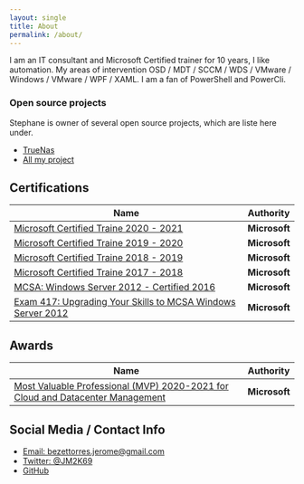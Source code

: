 ```yaml
---
layout: single
title: About
permalink: /about/
---
```


I am an IT consultant and Microsoft Certified trainer for 10 years, I like automation. My areas of intervention OSD / MDT / SCCM / WDS / VMware / Windows / VMware / WPF / XAML. I am a fan of PowerShell and PowerCli.



### Open source projects

Stephane is owner of several open source projects, which are liste here under.
- [TrueNas](https://www.Github.com/PowerTrueNas/TrueNas)
- [All my project](https://github.com/JM2K69)

## Certifications

|Name|Authority|
|---|:-------------:|
|[Microsoft Certified Traine 2020 - 2021 ](https://www.youracclaim.com/badges/7dd2d2f7-b1a0-4967-a313-aff9f3d91530/public_url)|**Microsoft**|
|[Microsoft Certified Traine 2019 - 2020 ](https://www.youracclaim.com/badges/c57568d4-b134-4e72-936a-b12f45596a2b/public_url)|**Microsoft**|
|[Microsoft Certified Traine 2018 - 2019 ](https://www.youracclaim.com/badges/dbdec300-e301-49d9-b865-535aa792f8f3/public_url)|**Microsoft**|
|[Microsoft Certified Traine 2017 - 2018 ](https://www.youracclaim.com/badges/3ec22ce1-b333-449c-9d86-4c1d9348c5f7/public_url)|**Microsoft**|
|[MCSA: Windows Server 2012 - Certified 2016 ](https://www.youracclaim.com/badges/77bd8489-8c85-4676-981d-a8ebd9f5ff1d/public_url)|**Microsoft**|
|[Exam 417: Upgrading Your Skills to MCSA Windows Server 2012](https://www.youracclaim.com/badges/6d8b48a3-d670-40d1-b37c-6322d84b8d0b/public_url)|**Microsoft**|

## Awards

|Name|Authority|
|---|:-------------:|
|[Most Valuable Professional (MVP) 2020-2021 for Cloud and Datacenter Management](https://mvp.microsoft.com/en-us/PublicProfile/5003851)|**Microsoft**|

## Social Media / Contact Info
* [Email: bezettorres.jerome@gmail.com](mailto:bezettorres.jerome@gmail.com)
* [Twitter: @JM2K69](https://twitter.com/JM2K69)
* [GitHub](https://github.com/JM2K69)
